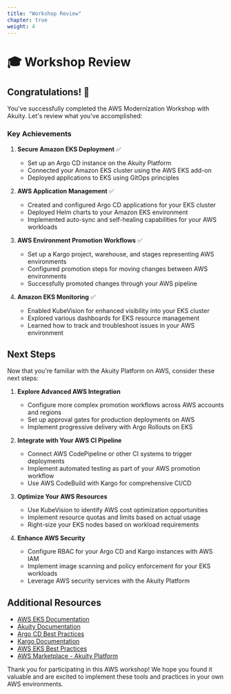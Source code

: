 ```yaml
---
title: "Workshop Review"
chapter: true
weight: 4
---
```


# 🎓 Workshop Review

## Congratulations! 🎉

You've successfully completed the AWS Modernization Workshop with Akuity. Let's review what you've accomplished:

### Key Achievements



1. **Secure Amazon EKS Deployment** ✅
   - Set up an Argo CD instance on the Akuity Platform
   - Connected your Amazon EKS cluster using the AWS EKS add-on
   - Deployed applications to EKS using GitOps principles

2. **AWS Application Management** ✅
   - Created and configured Argo CD applications for your EKS cluster
   - Deployed Helm charts to your Amazon EKS environment
   - Implemented auto-sync and self-healing capabilities for your AWS workloads

3. **AWS Environment Promotion Workflows** ✅
   - Set up a Kargo project, warehouse, and stages representing AWS environments
   - Configured promotion steps for moving changes between AWS environments
   - Successfully promoted changes through your AWS pipeline

4. **Amazon EKS Monitoring** ✅
   - Enabled KubeVision for enhanced visibility into your EKS cluster
   - Explored various dashboards for EKS resource management
   - Learned how to track and troubleshoot issues in your AWS environment


## Next Steps

Now that you're familiar with the Akuity Platform on AWS, consider these next steps:

1. **Explore Advanced AWS Integration**
   - Configure more complex promotion workflows across AWS accounts and regions
   - Set up approval gates for production deployments on AWS
   - Implement progressive delivery with Argo Rollouts on EKS

2. **Integrate with Your AWS CI Pipeline**
   - Connect AWS CodePipeline or other CI systems to trigger deployments
   - Implement automated testing as part of your AWS promotion workflow
   - Use AWS CodeBuild with Kargo for comprehensive CI/CD

3. **Optimize Your AWS Resources**
   - Use KubeVision to identify AWS cost optimization opportunities
   - Implement resource quotas and limits based on actual usage
   - Right-size your EKS nodes based on workload requirements

4. **Enhance AWS Security**
   - Configure RBAC for your Argo CD and Kargo instances with AWS IAM
   - Implement image scanning and policy enforcement for your EKS workloads
   - Leverage AWS security services with the Akuity Platform

## Additional Resources

- [AWS EKS Documentation](https://docs.aws.amazon.com/eks/)
- [Akuity Documentation](https://docs.akuity.io)
- [Argo CD Best Practices](https://argo-cd.readthedocs.io/en/stable/user-guide/best_practices/)
- [Kargo Documentation](https://docs.kargo.io)
- [AWS EKS Best Practices](https://aws.github.io/aws-eks-best-practices/)
- [AWS Marketplace - Akuity Platform](https://aws.amazon.com/marketplace/search/results?searchTerms=akuity)

Thank you for participating in this AWS workshop! We hope you found it valuable and are excited to implement these tools and practices in your own AWS environments.
